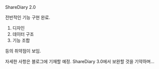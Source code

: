 ShareDiary 2.0

전반적인 기능 구현 완료.

1. 디자인
2. 데이터 구조
3. 기능 조합

등의 취약점이 보임.

자세한 사항은 블로그에 기재할 예정.
ShareDiary 3.0에서 보완할 것을 기약하며...